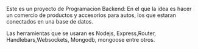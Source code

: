 Este es un proyecto de Programacion Backend:  En el que la idea es hacer un comercio de productos y accesorios para autos, los que estaran conectados en una base de datos.

Las herramientas que se usaran es Nodejs, Express,Router, Handlebars,Websockets, Mongodb, mongoose entre otros.